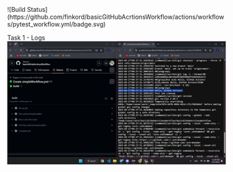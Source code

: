<!-- BUILD-STATUS-BADGE -->![Build Status](https://github.com/finkord/basicGitHubAcrtionsWorkflow/actions/workflows/pytest_workflow.yml/badge.svg)
Task 1 - Logs
![Task 1](./images/rawLogsFromSimpleWorkflow.png)
